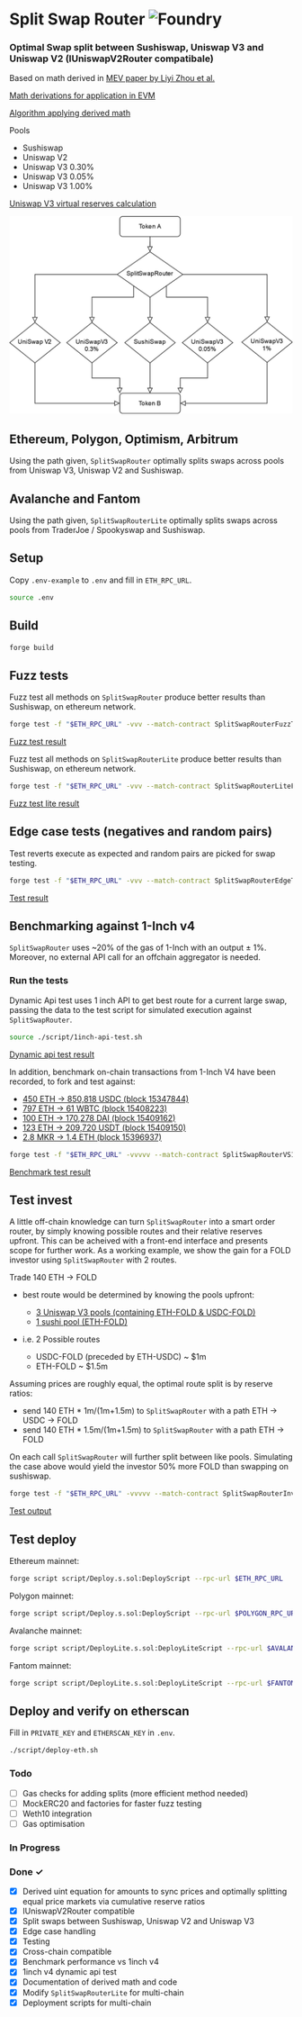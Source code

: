 # Split Swap Router ![Foundry](https://github.com/manifoldfinance/SplitSwapRouter/actions/workflows/test.yml/badge.svg?branch=main)

### Optimal Swap split between Sushiswap, Uniswap V3 and Uniswap V2 (IUniswapV2Router compatibale)

Based on math derived in [MEV paper by Liyi Zhou et al.](https://arxiv.org/pdf/2106.07371.pdf)

[Math derivations for application in EVM](docs/math.md)

[Algorithm applying derived math](docs/algo.md)

Pools 
- Sushiswap
- Uniswap V2
- Uniswap V3 0.30%
- Uniswap V3 0.05%
- Uniswap V3 1.00%

[Uniswap V3 virtual reserves calculation](docs/virtual-reserves.md)

<!-- ![SplitSwapRouterLite diagram](docs/SplitSwap.jpg) -->
<img src="docs/SplitSwap.jpg" width="600" />

## Ethereum, Polygon, Optimism, Arbitrum
Using the path given, `SplitSwapRouter` optimally splits swaps across pools from Uniswap V3, Uniswap V2 and Sushiswap.

## Avalanche and Fantom
Using the path given, `SplitSwapRouterLite` optimally splits swaps across pools from TraderJoe / Spookyswap and Sushiswap.

## Setup
Copy `.env-example` to `.env` and fill in `ETH_RPC_URL`.
```sh
source .env
```

## Build
```sh
forge build
```

## Fuzz tests

Fuzz test all methods on `SplitSwapRouter` produce better results than Sushiswap, on ethereum network.
```sh
forge test -f "$ETH_RPC_URL" -vvv --match-contract SplitSwapRouterFuzzTest
```

[Fuzz test result](docs/fuzz-test.md)


Fuzz test all methods on `SplitSwapRouterLite` produce better results than Sushiswap, on ethereum network.
```sh
forge test -f "$ETH_RPC_URL" -vvv --match-contract SplitSwapRouterLiteFuzzTest
```

[Fuzz test lite result](docs/fuzz-test-lite.md)

## Edge case tests (negatives and random pairs)

Test reverts execute as expected and random pairs are picked for swap testing.
```sh
forge test -f "$ETH_RPC_URL" -vvv --match-contract SplitSwapRouterEdgeTest
```

[Test result](docs/edge-test.md)


## Benchmarking against 1-Inch v4

`SplitSwapRouter` uses ~20% of the gas of 1-Inch with an output $\pm$ 1%. Moreover, no external API call for an offchain aggregator is needed.

### Run the tests

Dynamic Api test uses 1 inch API to get best route for a current large swap, passing the data to the test script for simulated execution against `SplitSwapRouter`.

```sh
source ./script/1inch-api-test.sh
```

[Dynamic api test result](docs/1inch-test.md)

In addition, benchmark on-chain transactions from 1-Inch V4 have been recorded, to fork and test against:

- [450 ETH -> 850,818 USDC (block 15347844)](https://etherscan.io/tx/0x3e506fb505c538805752e419356c3a6ce8b05a29d34ca563c95e894fda75bf80)
- [797 ETH -> 61 WBTC (block 15408223)](https://etherscan.io/tx/0x36eeb2248b7fc1f95bfbbf3be467ac70018a7c53120e3ec4da716707e08c01f0)
- [100 ETH -> 170,278 DAI (block 15409162)](https://etherscan.io/tx/0xa9d979dc02f5a5293431d015e0eb6c9eea963dbe4a00cccd556d703eb3b91bb1)
- [123 ETH -> 209,720 USDT (block 15409150)](https://etherscan.io/tx/0xf2c30b239cd6f77427b2998b930eff3c0eb4bb50a92f7993d379484161c89480)
- [2.8 MKR -> 1.4 ETH (block 15396937)](https://etherscan.io/tx/0xd851a00e54dace8f77cd7e6f25c28818177ac3e1f5a3b18795a9c747723cb7a9)

```sh
forge test -f "$ETH_RPC_URL" -vvvvv --match-contract SplitSwapRouterVS1inchTest --etherscan-api-key $ETHERSCAN_API
```

[Benchmark test result](docs/benchmark-test.md)


## Test invest

A little off-chain knowledge can turn `SplitSwapRouter` into a smart order router, by simply knowing possible routes and their relative reserves upfront. This can be acheived with a front-end interface and presents scope for further work. As a working example, we show the gain for a FOLD investor using `SplitSwapRouter` with 2 routes. 

Trade 140 ETH -> FOLD 
- best route would be determined by knowing the pools upfront:
  - [3 Uniswap V3 pools (containing ETH-FOLD & USDC-FOLD)](https://info.uniswap.org/#/tokens/0xd084944d3c05cd115c09d072b9f44ba3e0e45921)
  - [1 sushi pool (ETH-FOLD)](https://analytics.sushi.com/pairs/0xa914a9b9e03b6af84f9c6bd2e0e8d27d405695db)

- i.e. 2 Possible routes
  - USDC-FOLD (preceded by ETH-USDC) ~ $1m
  - ETH-FOLD ~ $1.5m

Assuming prices are roughly equal, the optimal route split is by reserve ratios:
 - send 140 ETH * 1m/(1m+1.5m) to `SplitSwapRouter` with a path ETH -> USDC -> FOLD
 - send 140 ETH * 1.5m/(1m+1.5m) to `SplitSwapRouter` with a path ETH -> FOLD

On each call `SplitSwapRouter` will further split between like pools. Simulating the case above would yield the investor 50% more FOLD than swapping on sushiswap.

```sh
forge test -f "$ETH_RPC_URL" -vvvvv --match-contract SplitSwapRouterInvestTest --etherscan-api-key $ETHERSCAN_API
```

[Test output](docs/invest-test.md)

## Test deploy
Ethereum mainnet:
```sh
forge script script/Deploy.s.sol:DeployScript --rpc-url $ETH_RPC_URL
```

Polygon mainnet:
```sh
forge script script/Deploy.s.sol:DeployScript --rpc-url $POLYGON_RPC_URL
```

Avalanche mainnet:
```sh
forge script script/DeployLite.s.sol:DeployLiteScript --rpc-url $AVALANCHE_RPC_URL
```

Fantom mainnet:
```sh
forge script script/DeployLite.s.sol:DeployLiteScript --rpc-url $FANTOM_RPC_URL
```

## Deploy and verify on etherscan
Fill in `PRIVATE_KEY` and `ETHERSCAN_KEY` in `.env`.

```sh
./script/deploy-eth.sh
```

### Todo

- [ ] Gas checks for adding splits (more efficient method needed)
- [ ] MockERC20 and factories for faster fuzz testing
- [ ] Weth10 integration
- [ ] Gas optimisation

### In Progress

### Done ✓

- [x] Derived uint equation for amounts to sync prices and optimally splitting equal price markets via cumulative reserve ratios
- [x] IUniswapV2Router compatible
- [x] Split swaps between Sushiswap, Uniswap V2 and Uniswap V3
- [x] Edge case handling
- [x] Testing
- [x] Cross-chain compatible
- [x] Benchmark performance vs 1inch v4
- [x] 1inch v4 dynamic api test
- [x] Documentation of derived math and code
- [x] Modify `SplitSwapRouterLite` for multi-chain
- [x] Deployment scripts for multi-chain